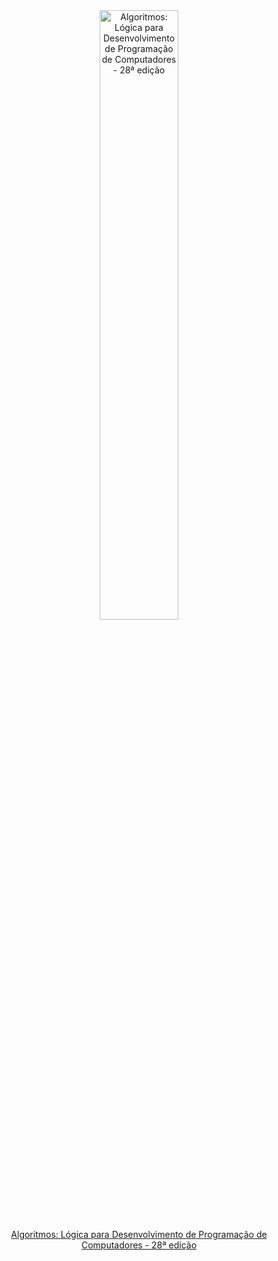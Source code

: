 <div align="center">
  <img src="https://m.media-amazon.com/images/I/81Wdtwl7knL._SY466_.jpg" alt="Algoritmos: Lógica para Desenvolvimento de Programação de Computadores - 28ª edição" width="50%" height="50%">
  <br>
  <a href="https://www.amazon.com.br/Algoritmos-L%C3%B3gica-Desenvolvimento-Programa%C3%A7%C3%A3o-Computadores/dp/8536517476">Algoritmos: Lógica para Desenvolvimento de Programação de Computadores - 28ª edição</a>
</div>
